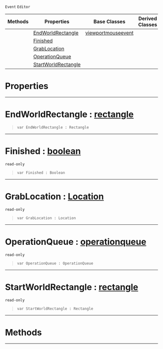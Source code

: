  `Event` `Editor`



|Methods|Properties|Base Classes|Derived Classes|
|---|---|---|---|
| |[EndWorldRectangle](manipulatortoolevent.md#endworldrectangle-zilch-e)|[viewportmouseevent](viewportmouseevent.md)| |
| |[Finished](manipulatortoolevent.md#finished-zilch-engine-doc)| | |
| |[GrabLocation](manipulatortoolevent.md#grablocation-zilch-engine)| | |
| |[OperationQueue](manipulatortoolevent.md#operationqueue-zilch-engi)| | |
| |[StartWorldRectangle](manipulatortoolevent.md#startworldrectangle-zero)| | |


 #  Properties


---  
 #  EndWorldRectangle : [rectangle](rectangle.md)

> 
> ```TS:Nada
> var EndWorldRectangle : Rectangle


---  
 #  Finished : [boolean](../nada_base_types/boolean.md)

 `read-only`

> 
> ```TS:Nada
> var Finished : Boolean


---  
 #  GrabLocation : [Location](../enum_reference.md#location)

 `read-only`

> 
> ```TS:Nada
> var GrabLocation : Location


---  
 #  OperationQueue : [operationqueue](operationqueue.md)

 `read-only`

> 
> ```TS:Nada
> var OperationQueue : OperationQueue


---  
 #  StartWorldRectangle : [rectangle](rectangle.md)

 `read-only`

> 
> ```TS:Nada
> var StartWorldRectangle : Rectangle


---  
 #  Methods


---  
 

 